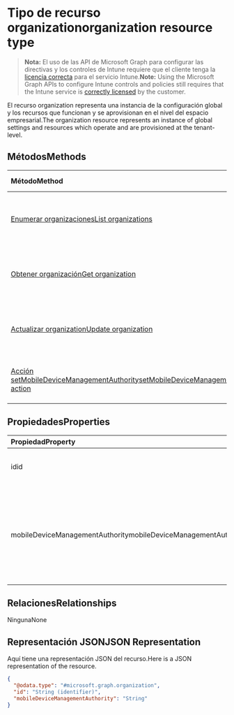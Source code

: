 # <a name="organization-resource-type"></a><span data-ttu-id="2384a-101">Tipo de recurso organization</span><span class="sxs-lookup"><span data-stu-id="2384a-101">organization resource type</span></span>

> <span data-ttu-id="2384a-102">**Nota:** El uso de las API de Microsoft Graph para configurar las directivas y los controles de Intune requiere que el cliente tenga la [licencia correcta](https://go.microsoft.com/fwlink/?linkid=839381) para el servicio Intune.</span><span class="sxs-lookup"><span data-stu-id="2384a-102">**Note:** Using the Microsoft Graph APIs to configure Intune controls and policies still requires that the Intune service is [correctly licensed](https://go.microsoft.com/fwlink/?linkid=839381) by the customer.</span></span>

<span data-ttu-id="2384a-103">El recurso organization representa una instancia de la configuración global y los recursos que funcionan y se aprovisionan en el nivel del espacio empresarial.</span><span class="sxs-lookup"><span data-stu-id="2384a-103">The organization resource represents an instance of global settings and resources which operate and are provisioned at the tenant-level.</span></span>
## <a name="methods"></a><span data-ttu-id="2384a-104">Métodos</span><span class="sxs-lookup"><span data-stu-id="2384a-104">Methods</span></span>
|<span data-ttu-id="2384a-105">Método</span><span class="sxs-lookup"><span data-stu-id="2384a-105">Method</span></span>|<span data-ttu-id="2384a-106">Tipo de valor devuelto</span><span class="sxs-lookup"><span data-stu-id="2384a-106">Return Type</span></span>|<span data-ttu-id="2384a-107">Descripción</span><span class="sxs-lookup"><span data-stu-id="2384a-107">Description</span></span>|
|:---|:---|:---|
|[<span data-ttu-id="2384a-108">Enumerar organizaciones</span><span class="sxs-lookup"><span data-stu-id="2384a-108">List organizations</span></span>](../api/intune_onboarding_organization_list.md)|<span data-ttu-id="2384a-109">Colección [organization](../resources/intune_onboarding_organization.md)</span><span class="sxs-lookup"><span data-stu-id="2384a-109">[organization](../resources/intune_onboarding_organization.md) collection</span></span>|<span data-ttu-id="2384a-110">Lea las propiedades y las relaciones de los objetos [organization](../resources/intune_onboarding_organization.md).</span><span class="sxs-lookup"><span data-stu-id="2384a-110">List properties and relationships of the [organization](../resources/intune_onboarding_organization.md) objects.</span></span>|
|[<span data-ttu-id="2384a-111">Obtener organización</span><span class="sxs-lookup"><span data-stu-id="2384a-111">Get organization</span></span>](../api/intune_onboarding_organization_get.md)|[<span data-ttu-id="2384a-112">organization</span><span class="sxs-lookup"><span data-stu-id="2384a-112">organization</span></span>](../resources/intune_onboarding_organization.md)|<span data-ttu-id="2384a-113">Lea las propiedades y las relaciones del objeto [organization](../resources/intune_onboarding_organization.md).</span><span class="sxs-lookup"><span data-stu-id="2384a-113">Read properties and relationships of organization object.</span></span>|
|[<span data-ttu-id="2384a-114">Actualizar organization</span><span class="sxs-lookup"><span data-stu-id="2384a-114">Update organization</span></span>](../api/intune_onboarding_organization_update.md)|[<span data-ttu-id="2384a-115">organization</span><span class="sxs-lookup"><span data-stu-id="2384a-115">organization</span></span>](../resources/intune_onboarding_organization.md)|<span data-ttu-id="2384a-116">Actualice las propiedades de un objeto [organization](../resources/intune_onboarding_organization.md).</span><span class="sxs-lookup"><span data-stu-id="2384a-116">Update the properties of a [calendar](../resources/intune_onboarding_organization.md) object.</span></span>|
|[<span data-ttu-id="2384a-117">Acción setMobileDeviceManagementAuthority</span><span class="sxs-lookup"><span data-stu-id="2384a-117">setMobileDeviceManagementAuthority action</span></span>](../api/intune_onboarding_organization_setmobiledevicemanagementauthority.md)|<span data-ttu-id="2384a-118">Int32</span><span class="sxs-lookup"><span data-stu-id="2384a-118">Int32</span></span>|<span data-ttu-id="2384a-119">Establecer la entidad de administración de dispositivos móviles</span><span class="sxs-lookup"><span data-stu-id="2384a-119">Set mobile device management authority</span></span>|

## <a name="properties"></a><span data-ttu-id="2384a-120">Propiedades</span><span class="sxs-lookup"><span data-stu-id="2384a-120">Properties</span></span>
|<span data-ttu-id="2384a-121">Propiedad</span><span class="sxs-lookup"><span data-stu-id="2384a-121">Property</span></span>|<span data-ttu-id="2384a-122">Tipo</span><span class="sxs-lookup"><span data-stu-id="2384a-122">Type</span></span>|<span data-ttu-id="2384a-123">Descripción</span><span class="sxs-lookup"><span data-stu-id="2384a-123">Description</span></span>|
|:---|:---|:---|
|<span data-ttu-id="2384a-124">id</span><span class="sxs-lookup"><span data-stu-id="2384a-124">id</span></span>|<span data-ttu-id="2384a-125">cadena</span><span class="sxs-lookup"><span data-stu-id="2384a-125">String</span></span>|<span data-ttu-id="2384a-126">El GUID para el objeto.</span><span class="sxs-lookup"><span data-stu-id="2384a-126">The resource GUID for the security object is not valid.</span></span>|
|<span data-ttu-id="2384a-127">mobileDeviceManagementAuthority</span><span class="sxs-lookup"><span data-stu-id="2384a-127">mobileDeviceManagementAuthority</span></span>|<span data-ttu-id="2384a-128">cadena</span><span class="sxs-lookup"><span data-stu-id="2384a-128">String</span></span>|<span data-ttu-id="2384a-129">Entidad de administración de dispositivos móviles.</span><span class="sxs-lookup"><span data-stu-id="2384a-129">Mobile device management authority.</span></span> <span data-ttu-id="2384a-130">Los valores posibles son: `unknown`, `intune`, `sccm` y `office365`.</span><span class="sxs-lookup"><span data-stu-id="2384a-130">Possible values are: `unknown`, `intune`, `sccm`, `office365`.</span></span>|

## <a name="relationships"></a><span data-ttu-id="2384a-131">Relaciones</span><span class="sxs-lookup"><span data-stu-id="2384a-131">Relationships</span></span>
<span data-ttu-id="2384a-132">Ninguna</span><span class="sxs-lookup"><span data-stu-id="2384a-132">None</span></span>
## <a name="json-representation"></a><span data-ttu-id="2384a-133">Representación JSON</span><span class="sxs-lookup"><span data-stu-id="2384a-133">JSON Representation</span></span>
<span data-ttu-id="2384a-134">Aquí tiene una representación JSON del recurso.</span><span class="sxs-lookup"><span data-stu-id="2384a-134">Here is a JSON representation of the resource.</span></span>
<!-- {
  "blockType": "resource",
  "keyProperty": "id",
  "@odata.type": "microsoft.graph.organization"
}
-->
``` json
{
  "@odata.type": "#microsoft.graph.organization",
  "id": "String (identifier)",
  "mobileDeviceManagementAuthority": "String"
}
```



